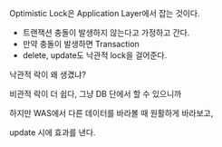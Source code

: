 Optimistic Lock은 Application Layer에서 잡는 것이다.

- 트랜잭션 충돌이 발생하지 않는다고 가정하고 간다.
- 만약 충돌이 발생하면 Transaction
- delete, update도 낙관적 lock을 걸어준다.

낙관적 락이 왜 생겼냐?

비관적 락이 더 쉽다, 그냥 DB 단에서 할 수 있으니까

하지만 WAS에서 다른 데이터를 바라볼 때 원활하게 바라보고,

update 시에 효과를 낸다.